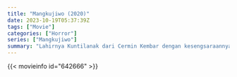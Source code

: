 ```yaml
---
title: "Mangkujiwo (2020)"
date: 2023-10-19T05:37:39Z
tags: ["Movie"]
categories: ["Horror"]
series: ["Mangkujiwo"]
summary: "Lahirnya Kuntilanak dari Cermin Kembar dengan kesengsaraannya."
---
```


 <mux-player stream-type="on-demand"
  src="https://kp3d-my.sharepoint.com/personal/ryoo_kp3d_onmicrosoft_com/_layouts/15/download.aspx?share=EdueJlknhndHsKm_Pzyb0zQBJbv5RyUWS9LyJq266imTBg" prefer-playback="mse" controls>
 
  </mux-player>
  

{{< movieinfo id="642666" >}}

  <script src="https://cdn.jsdelivr.net/npm/@mux/mux-player"></script>
  
   <script type="application/ld+json ">
 {
  "@context": "https://schema.org/",
  "@type": "VideoObject",
  "name": "Mangkujiwo (2020)",
  "contentUrl": "https://stream.mux.com/Zj1us2dkrfPAL43RUVtQHzKhktNmnk5iIUykvZ6vZRA.m3u8",
  "thumbnailUrl": "https://www.themoviedb.org/t/p/original/ogPOd7ilrdaBntqDXC3mqliXapu.jpg?width=314&fit_mode=preserve&time=25",
  "uploadDate": "2023-10-19T05:37:39Z",
}

</script>
